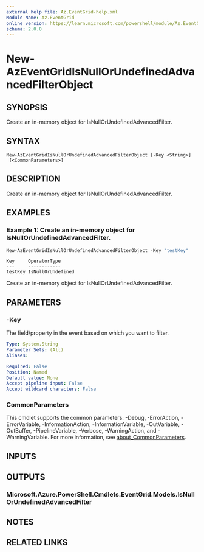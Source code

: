 ```yaml
---
external help file: Az.EventGrid-help.xml
Module Name: Az.EventGrid
online version: https://learn.microsoft.com/powershell/module/Az.EventGrid/new-azeventgridisnullorundefinedadvancedfilterobject
schema: 2.0.0
---
```


# New-AzEventGridIsNullOrUndefinedAdvancedFilterObject

## SYNOPSIS
Create an in-memory object for IsNullOrUndefinedAdvancedFilter.

## SYNTAX

```
New-AzEventGridIsNullOrUndefinedAdvancedFilterObject [-Key <String>]
 [<CommonParameters>]
```

## DESCRIPTION
Create an in-memory object for IsNullOrUndefinedAdvancedFilter.

## EXAMPLES

### Example 1: Create an in-memory object for IsNullOrUndefinedAdvancedFilter.
```powershell
New-AzEventGridIsNullOrUndefinedAdvancedFilterObject -Key "testKey"
```

```output
Key     OperatorType
---     ------------
testKey IsNullOrUndefined
```

Create an in-memory object for IsNullOrUndefinedAdvancedFilter.

## PARAMETERS

### -Key
The field/property in the event based on which you want to filter.

```yaml
Type: System.String
Parameter Sets: (All)
Aliases:

Required: False
Position: Named
Default value: None
Accept pipeline input: False
Accept wildcard characters: False
```

### CommonParameters
This cmdlet supports the common parameters: -Debug, -ErrorAction, -ErrorVariable, -InformationAction, -InformationVariable, -OutVariable, -OutBuffer, -PipelineVariable, -Verbose, -WarningAction, and -WarningVariable. For more information, see [about_CommonParameters](http://go.microsoft.com/fwlink/?LinkID=113216).

## INPUTS

## OUTPUTS

### Microsoft.Azure.PowerShell.Cmdlets.EventGrid.Models.IsNullOrUndefinedAdvancedFilter

## NOTES

## RELATED LINKS
